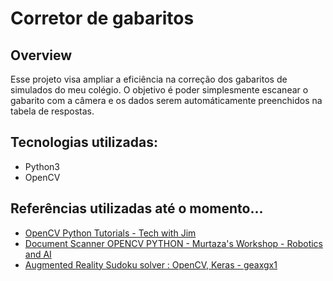 # Corretor de gabaritos

## Overview
Esse projeto visa ampliar a eficiência na correção dos gabaritos de simulados do meu colégio. O objetivo é poder simplesmente escanear o gabarito com a câmera e os dados serem automáticamente preenchidos na tabela de respostas.

## Tecnologias utilizadas:
<ul>
  <li>Python3</li>
  <li>OpenCV</li>
</ul>

## Referências utilizadas até o momento...
<ul>
  <li><a href="https://www.youtube.com/watch?v=qCR2Weh64h4&list=PLzMcBGfZo4-lUA8uGjeXhBUUzPYc6vZRn&index=1">OpenCV Python Tutorials - Tech with Jim</a></li>
  <li><a href="https://www.youtube.com/watch?v=ojbnqJsC3yY">Document Scanner OPENCV PYTHON - 
Murtaza's Workshop - Robotics and AI</a></li>
  <li><a href="https://youtu.be/QR66rMS_ZfA?si=w8FokdDf5Jpm2p77">Augmented Reality Sudoku solver : OpenCV, Keras - geaxgx1</a></li>
</ul>
